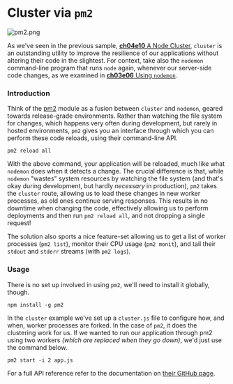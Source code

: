 # Cluster via `pm2`

![pm2.png][1]

As we've seen in the previous sample, [**ch04e10** A Node Cluster](https://github.com/bevacqua/buildfirst/tree/master/ch04/10_a-node-cluster "A Node Cluster"), `cluster` is an outstanding utility to improve the resilience of our applications without altering their code in the slightest. For context, take also the `nodemon` command-line program that runs `node` again, whenever our server-side code changes, as we examined in [**ch03e06** Using `nodemon`](https://github.com/bevacqua/buildfirst/tree/master/ch03/06_nodemon).

### Introduction

Think of the [pm2](https://github.com/Unitech/pm2) module as a fusion between `cluster` and `nodemon`, geared towards release-grade environments. Rather than watching the file system for changes, which happens very often during development, but rarely in hosted environments, `pm2` gives you an interface through which you can perform these code reloads, using their command-line API.

```shell
pm2 reload all
```

With the above command, your application will be reloaded, much like what `nodemon` does when it detects a change. The crucial difference is that, while `nodemon` "wastes" system resources by watching the file system (and that's okay during development, but hardly _necessary_ in production), `pm2` takes the `cluster` route, allowing us to load these changes in new worker processes, as old ones continue serving responses. This results in no downtime when changing the code, effectively allowing us to perform deployments and then run `pm2 reload all`, and not dropping a single request!

The solution also sports a nice feature-set allowing us to get a list of worker processes (`pm2 list`), monitor their CPU usage (`pm2 monit`), and tail their `stdout` and `stderr` streams (with `pm2 logs`).

### Usage

There is no set up involved in using `pm2`, we'll need to install it globally, though.

```shell
npm install -g pm2
```

In the `cluster` example we've set up a `cluster.js` file to configure how, and when, worker processes are forked. In the case of `pm2`, it does the clustering work for us. If we wanted to run our application through pm2 using two workers _(which are replaced when they go down)_, we'd just use the command below.

```shell
pm2 start -i 2 app.js
```

For a full API reference refer to the documentation on [their GitHub page](https://github.com/Unitech/pm2).

  [1]: https://github.com/bevacqua/buildfirst/raw/master/images/pm2.png
